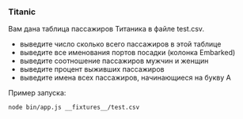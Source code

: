 ### Titanic

Вам дана таблица пассажиров Титаника в файле test.csv.

- выведите число сколько всего пассажиров в этой таблице
- выведите все именования портов посадки (колонка Embarked)
- выведите соотношение пассажиров мужчин и женщин
- выведите процент выживших пассажиров
- выведите имена всех пассажиров, начинающиеся на букву А

Пример запуска: 
```bash
node bin/app.js __fixtures__/test.csv
```